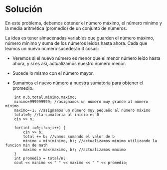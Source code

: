 # Solución

En este problema, debemos obtener el número máximo, el número mínimo y la media aritmética (promedio) de un conjunto de números.

La idea es tener almacenadas variables que guarden el número máximo, número mínimo y suma de los números leídos hasta ahora.
Cada que leamos un nuevo número sucederán 3 cosas:

 * Veremos si el nuevo número es menor que el menor número leído hasta ahora, y si es así, actualizamos nuestro número menor.

 * Sucede lo mismo con el número mayor. 

 * Sumamos el nuevo número a nuestra sumatoria para obtener el promedio.

```
    int n,b,total,minimo,maximo;
	minimo=999999999; //asignamos un número muy grande al número mínimo
	maximo=-1; //asignamos un número muy pequeño al número máximo
	total=0; //la sumatoria al inicio es 0
    cin >> n;    

    for(int i=0;i!=n;i++) {
        cin >> b;
        total += b; //vamos sumando el valor de b
        minimo = min(minimo, b); //actualizamos minimo utilizando la funcion min de math
        maximo = max(maximo, b); //actualizamos maximo
    }
    int promedio = total/n;
    cout << minimo << " " << maximo << " " << promedio; 
```